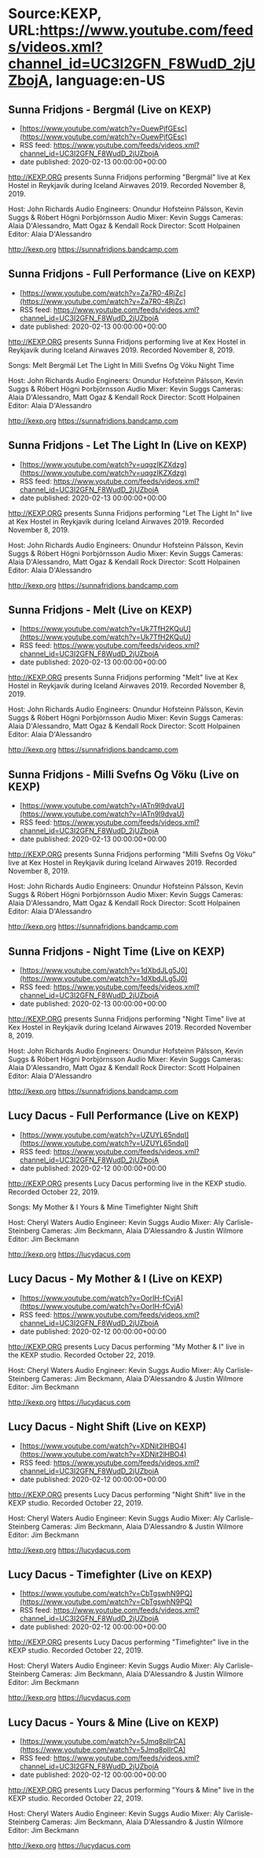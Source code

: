 # Source:KEXP, URL:https://www.youtube.com/feeds/videos.xml?channel_id=UC3I2GFN_F8WudD_2jUZbojA, language:en-US

## Sunna Fridjons - Bergmál (Live on KEXP)
 - [https://www.youtube.com/watch?v=OuewPjfGEsc](https://www.youtube.com/watch?v=OuewPjfGEsc)
 - RSS feed: https://www.youtube.com/feeds/videos.xml?channel_id=UC3I2GFN_F8WudD_2jUZbojA
 - date published: 2020-02-13 00:00:00+00:00

http://KEXP.ORG presents Sunna Fridjons performing "Bergmál" live at Kex Hostel in Reykjavik during Iceland Airwaves 2019. Recorded November 8, 2019.

Host: John Richards
Audio Engineers: Onundur Hofsteinn Pálsson, Kevin Suggs & Róbert Högni Þorbjörnsson
Audio Mixer:  Kevin Suggs
Cameras: Alaia D'Alessandro, Matt Ogaz & Kendall Rock
Director: Scott Holpainen
Editor: Alaia D'Alessandro

http://kexp.org
https://sunnafridjons.bandcamp.com

## Sunna Fridjons - Full Performance (Live on KEXP)
 - [https://www.youtube.com/watch?v=Za7R0-4RjZc](https://www.youtube.com/watch?v=Za7R0-4RjZc)
 - RSS feed: https://www.youtube.com/feeds/videos.xml?channel_id=UC3I2GFN_F8WudD_2jUZbojA
 - date published: 2020-02-13 00:00:00+00:00

http://KEXP.ORG presents Sunna Fridjons performing live at Kex Hostel in Reykjavik during Iceland Airwaves 2019. Recorded November 8, 2019.

Songs:
Melt
Bergmál
Let The Light In
Milli Svefns Og Vöku
Night Time

Host: John Richards
Audio Engineers: Onundur Hofsteinn Pálsson, Kevin Suggs & Róbert Högni Þorbjörnsson
Audio Mixer:  Kevin Suggs
Cameras: Alaia D'Alessandro, Matt Ogaz & Kendall Rock
Director: Scott Holpainen
Editor: Alaia D'Alessandro

http://kexp.org
https://sunnafridjons.bandcamp.com

## Sunna Fridjons - Let The Light In (Live on KEXP)
 - [https://www.youtube.com/watch?v=uqgzIKZXdzg](https://www.youtube.com/watch?v=uqgzIKZXdzg)
 - RSS feed: https://www.youtube.com/feeds/videos.xml?channel_id=UC3I2GFN_F8WudD_2jUZbojA
 - date published: 2020-02-13 00:00:00+00:00

http://KEXP.ORG presents Sunna Fridjons performing "Let The Light In" live at Kex Hostel in Reykjavik during Iceland Airwaves 2019. Recorded November 8, 2019.

Host: John Richards
Audio Engineers: Onundur Hofsteinn Pálsson, Kevin Suggs & Róbert Högni Þorbjörnsson
Audio Mixer:  Kevin Suggs
Cameras: Alaia D'Alessandro, Matt Ogaz & Kendall Rock
Director: Scott Holpainen
Editor: Alaia D'Alessandro

http://kexp.org
https://sunnafridjons.bandcamp.com

## Sunna Fridjons - Melt (Live on KEXP)
 - [https://www.youtube.com/watch?v=Uk7TfH2KQuU](https://www.youtube.com/watch?v=Uk7TfH2KQuU)
 - RSS feed: https://www.youtube.com/feeds/videos.xml?channel_id=UC3I2GFN_F8WudD_2jUZbojA
 - date published: 2020-02-13 00:00:00+00:00

http://KEXP.ORG presents Sunna Fridjons performing "Melt" live at Kex Hostel in Reykjavik during Iceland Airwaves 2019. Recorded November 8, 2019.

Host: John Richards
Audio Engineers: Onundur Hofsteinn Pálsson, Kevin Suggs & Róbert Högni Þorbjörnsson
Audio Mixer:  Kevin Suggs
Cameras: Alaia D'Alessandro, Matt Ogaz & Kendall Rock
Director: Scott Holpainen
Editor: Alaia D'Alessandro

http://kexp.org
https://sunnafridjons.bandcamp.com

## Sunna Fridjons - Milli Svefns Og Vöku (Live on KEXP)
 - [https://www.youtube.com/watch?v=IATn9l9dvaU](https://www.youtube.com/watch?v=IATn9l9dvaU)
 - RSS feed: https://www.youtube.com/feeds/videos.xml?channel_id=UC3I2GFN_F8WudD_2jUZbojA
 - date published: 2020-02-13 00:00:00+00:00

http://KEXP.ORG presents Sunna Fridjons performing "Milli Svefns Og Vöku" live at Kex Hostel in Reykjavik during Iceland Airwaves 2019. Recorded November 8, 2019.

Host: John Richards
Audio Engineers: Onundur Hofsteinn Pálsson, Kevin Suggs & Róbert Högni Þorbjörnsson
Audio Mixer:  Kevin Suggs
Cameras: Alaia D'Alessandro, Matt Ogaz & Kendall Rock
Director: Scott Holpainen
Editor: Alaia D'Alessandro

http://kexp.org
https://sunnafridjons.bandcamp.com

## Sunna Fridjons - Night Time (Live on KEXP)
 - [https://www.youtube.com/watch?v=1dXbdJLg5J0](https://www.youtube.com/watch?v=1dXbdJLg5J0)
 - RSS feed: https://www.youtube.com/feeds/videos.xml?channel_id=UC3I2GFN_F8WudD_2jUZbojA
 - date published: 2020-02-13 00:00:00+00:00

http://KEXP.ORG presents Sunna Fridjons performing "Night Time" live at Kex Hostel in Reykjavik during Iceland Airwaves 2019. Recorded November 8, 2019.

Host: John Richards
Audio Engineers: Onundur Hofsteinn Pálsson, Kevin Suggs & Róbert Högni Þorbjörnsson
Audio Mixer:  Kevin Suggs
Cameras: Alaia D'Alessandro, Matt Ogaz & Kendall Rock
Director: Scott Holpainen
Editor: Alaia D'Alessandro

http://kexp.org
https://sunnafridjons.bandcamp.com

## Lucy Dacus - Full Performance (Live on KEXP)
 - [https://www.youtube.com/watch?v=UZUYL65ndqI](https://www.youtube.com/watch?v=UZUYL65ndqI)
 - RSS feed: https://www.youtube.com/feeds/videos.xml?channel_id=UC3I2GFN_F8WudD_2jUZbojA
 - date published: 2020-02-12 00:00:00+00:00

http://KEXP.ORG presents Lucy Dacus performing live in the KEXP studio. Recorded October 22, 2019.

Songs:
My Mother & I
Yours & Mine
Timefighter
Night Shift

Host: Cheryl Waters
Audio Engineer: Kevin Suggs
Audio Mixer: Aly Carlisle-Steinberg
Cameras: Jim Beckmann, Alaia D'Alessandro & Justin Wilmore
Editor: Jim Beckmann

http://kexp.org
https://lucydacus.com

## Lucy Dacus - My Mother & I (Live on KEXP)
 - [https://www.youtube.com/watch?v=OorIH-fCvjA](https://www.youtube.com/watch?v=OorIH-fCvjA)
 - RSS feed: https://www.youtube.com/feeds/videos.xml?channel_id=UC3I2GFN_F8WudD_2jUZbojA
 - date published: 2020-02-12 00:00:00+00:00

http://KEXP.ORG presents Lucy Dacus performing "My Mother & I" live in the KEXP studio. Recorded October 22, 2019.

Host: Cheryl Waters
Audio Engineer: Kevin Suggs
Audio Mixer: Aly Carlisle-Steinberg
Cameras: Jim Beckmann, Alaia D'Alessandro & Justin Wilmore
Editor: Jim Beckmann

http://kexp.org
https://lucydacus.com

## Lucy Dacus - Night Shift (Live on KEXP)
 - [https://www.youtube.com/watch?v=XDNjt2lHBO4](https://www.youtube.com/watch?v=XDNjt2lHBO4)
 - RSS feed: https://www.youtube.com/feeds/videos.xml?channel_id=UC3I2GFN_F8WudD_2jUZbojA
 - date published: 2020-02-12 00:00:00+00:00

http://KEXP.ORG presents Lucy Dacus performing "Night Shift" live in the KEXP studio. Recorded October 22, 2019.

Host: Cheryl Waters
Audio Engineer: Kevin Suggs
Audio Mixer: Aly Carlisle-Steinberg
Cameras: Jim Beckmann, Alaia D'Alessandro & Justin Wilmore
Editor: Jim Beckmann

http://kexp.org
https://lucydacus.com

## Lucy Dacus - Timefighter (Live on KEXP)
 - [https://www.youtube.com/watch?v=CbTgswhN9PQ](https://www.youtube.com/watch?v=CbTgswhN9PQ)
 - RSS feed: https://www.youtube.com/feeds/videos.xml?channel_id=UC3I2GFN_F8WudD_2jUZbojA
 - date published: 2020-02-12 00:00:00+00:00

http://KEXP.ORG presents Lucy Dacus performing "Timefighter" live in the KEXP studio. Recorded October 22, 2019.

Host: Cheryl Waters
Audio Engineer: Kevin Suggs
Audio Mixer: Aly Carlisle-Steinberg
Cameras: Jim Beckmann, Alaia D'Alessandro & Justin Wilmore
Editor: Jim Beckmann

http://kexp.org
https://lucydacus.com

## Lucy Dacus - Yours & Mine (Live on KEXP)
 - [https://www.youtube.com/watch?v=5Jmq8pIIrCA](https://www.youtube.com/watch?v=5Jmq8pIIrCA)
 - RSS feed: https://www.youtube.com/feeds/videos.xml?channel_id=UC3I2GFN_F8WudD_2jUZbojA
 - date published: 2020-02-12 00:00:00+00:00

http://KEXP.ORG presents Lucy Dacus performing "Yours & Mine" live in the KEXP studio. Recorded October 22, 2019.

Host: Cheryl Waters
Audio Engineer: Kevin Suggs
Audio Mixer: Aly Carlisle-Steinberg
Cameras: Jim Beckmann, Alaia D'Alessandro & Justin Wilmore
Editor: Jim Beckmann

http://kexp.org
https://lucydacus.com

